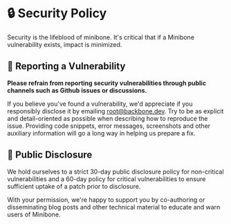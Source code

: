 # 🔒 Security Policy

Security is the lifeblood of minibone.
It's critical that if a Minibone vulnerability exists, impact is minimized.

## 🛂 Reporting a Vulnerability

**Please refrain from reporting security vulnerabilities through public channels such as Github issues or discussions.**

If you believe you've found a vulnerability, we'd appreciate if you responsibly disclose it by emailing [root@backbone.dev](mailto:root@backbone.dev). Try to be as explicit and detail-oriented as possible when describing how to reproduce the issue.
Providing code snippets, error messages, screenshots and other auxiliary information will go a long way in helping us prepare a fix.

## 📢 Public Disclosure

We hold ourselves to a strict 30-day public disclosure policy for non-critical vulnerabilities and a 60-day policy for critical vulnerabilities to ensure sufficient uptake of a patch prior to disclosure.

With your permission, we're happy to support you by co-authoring or disseminating blog posts and other technical material to educate and warn users of Minibone.
